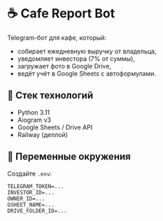 # ☕ Cafe Report Bot

Telegram-бот для кафе, который:
- собирает ежедневную выручку от владельца,
- уведомляет инвестора (7% от суммы),
- загружает фото в Google Drive,
- ведёт учёт в Google Sheets с автоформулами.

## 🚀 Стек технологий
- Python 3.11
- Aiogram v3
- Google Sheets / Drive API
- Railway (деплой)

## 🔐 Переменные окружения
Создайте `.env`:
```env
TELEGRAM_TOKEN=...
INVESTOR_ID=...
OWNER_ID=...
GSHEET_NAME=...
DRIVE_FOLDER_ID=...
